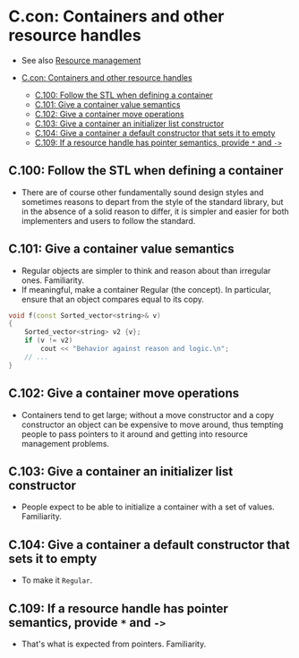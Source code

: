 # C.con: Containers and other resource handles
- See also [Resource management](R.md)

- [C.con: Containers and other resource handles](#ccon-containers-and-other-resource-handles)
  - [C.100: Follow the STL when defining a container](#c100-follow-the-stl-when-defining-a-container)
  - [C.101: Give a container value semantics](#c101-give-a-container-value-semantics)
  - [C.102: Give a container move operations](#c102-give-a-container-move-operations)
  - [C.103: Give a container an initializer list constructor](#c103-give-a-container-an-initializer-list-constructor)
  - [C.104: Give a container a default constructor that sets it to empty](#c104-give-a-container-a-default-constructor-that-sets-it-to-empty)
  - [C.109: If a resource handle has pointer semantics, provide `*` and `->`](#c109-if-a-resource-handle-has-pointer-semantics-provide--and--)

## C.100: Follow the STL when defining a container
- There are of course other fundamentally sound design styles and sometimes reasons to depart from the style of the standard library, but in the absence of a solid reason to differ, it is simpler and easier for both implementers and users to follow the standard.

## C.101: Give a container value semantics
- Regular objects are simpler to think and reason about than irregular ones. Familiarity.
- If meaningful, make a container Regular (the concept). In particular, ensure that an object compares equal to its copy.
```cpp
void f(const Sorted_vector<string>& v)
{
    Sorted_vector<string> v2 {v};
    if (v != v2)
        cout << "Behavior against reason and logic.\n";
    // ...
}
```

## C.102: Give a container move operations
- Containers tend to get large; without a move constructor and a copy constructor an object can be expensive to move around, thus tempting people to pass pointers to it around and getting into resource management problems.

## C.103: Give a container an initializer list constructor
- People expect to be able to initialize a container with a set of values. Familiarity.

## C.104: Give a container a default constructor that sets it to empty
- To make it `Regular`.

## C.109: If a resource handle has pointer semantics, provide `*` and `->`
- That's what is expected from pointers. Familiarity.
